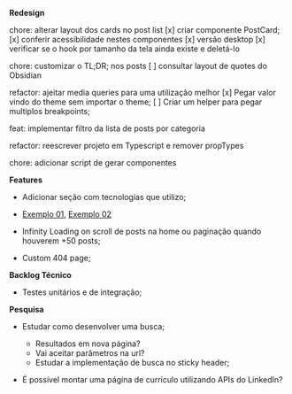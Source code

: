 **Redesign**

chore: alterar layout dos cards no post list
  [x] criar componente PostCard;
  [x] conferir acessibilidade nestes componentes
  [x] versão desktop
  [x] verificar se o hook por tamanho da tela ainda existe e deletá-lo

chore: customizar o TL;DR; nos posts
  [ ] consultar layout de quotes do Obsidian

refactor: ajeitar media queries para uma utilização melhor
  [x] Pegar valor vindo do theme sem importar o theme;
  [ ] Criar um helper para pegar multiplos breakpoints;

feat: implementar filtro da lista de posts por categoria

refactor: reescrever projeto em Typescript e remover propTypes

chore: adicionar script de gerar componentes

**Features**

- Adicionar seção com tecnologias que utilizo;
 - [Exemplo 01](https://preview.themeforest.net/item/arter-cv-resume-portfolio-web-app-template/full_screen_preview/27008333?_ga=2.216075988.370116323.1607660090-1265588602.1607660075), [Exemplo 02](https://preview.themeforest.net/item/oblas-angular-portfolio-web-application/full_screen_preview/23654405?_ga=2.172633248.2001170672.1607660092-1265588602.1607660075)

- Infinity Loading on scroll de posts na home ou paginação quando houverem +50 posts;

- Custom 404 page;


**Backlog Técnico**

- Testes unitários e de integração;

**Pesquisa**

- Estudar como desenvolver uma busca;
  - Resultados em nova página?
  - Vai aceitar parâmetros na url?
  - Estudar a implementação de busca no sticky header;

- É possível montar uma página de currículo utilizando APIs do LinkedIn?

